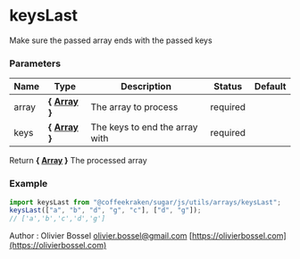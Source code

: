 # keysLast

Make sure the passed array ends with the passed keys

### Parameters

| Name  | Type                                                                                                 | Description                    | Status   | Default |
| ----- | ---------------------------------------------------------------------------------------------------- | ------------------------------ | -------- | ------- |
| array | **{ [Array](https://developer.mozilla.org/fr/docs/Web/JavaScript/Reference/Objets_globaux/Array) }** | The array to process           | required |
| keys  | **{ [Array](https://developer.mozilla.org/fr/docs/Web/JavaScript/Reference/Objets_globaux/Array) }** | The keys to end the array with | required |

Return **{ [Array](https://developer.mozilla.org/fr/docs/Web/JavaScript/Reference/Objets_globaux/Array) }** The processed array

### Example

```js
import keysLast from "@coffeekraken/sugar/js/utils/arrays/keysLast";
keysLast(["a", "b", "d", "g", "c"], ["d", "g"]);
// ['a','b','c','d','g']
```

Author : Olivier Bossel [olivier.bossel@gmail.com](mailto:olivier.bossel@gmail.com) [https://olivierbossel.com](https://olivierbossel.com)
